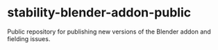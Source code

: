 # stability-blender-addon-public

Public repository for publishing new versions of the Blender addon and fielding issues.
